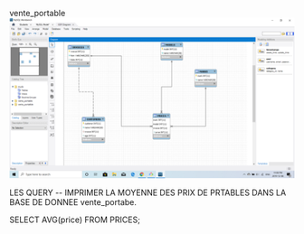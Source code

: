 vente_portable
![](images/bd2.png)

LES QUERY
-- IMPRIMER LA MOYENNE DES PRIX DE PRTABLES DANS LA BASE DE DONNEE vente_portabe.

  SELECT AVG(price) FROM PRICES;
    ![]()
    ![]()
    ![]()
    ![]()
    ![]()
    ![]()




